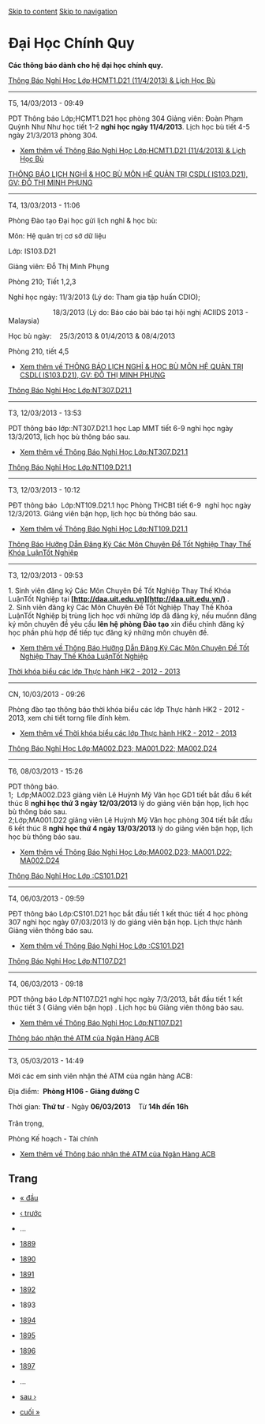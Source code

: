 [Skip to content](https://daa.uit.edu.vn/thongbaochinhquy?page=1892#main)
 [Skip to navigation](https://daa.uit.edu.vn/thongbaochinhquy?page=1892#main-nav)

Đại Học Chính Quy
=================

**Các thông báo dành cho hệ đại học chính quy.**

[Thông Báo Nghỉ Học Lớp;HCMT1.D21 (11/4/2013) & Lịch Học Bù](https://daa.uit.edu.vn/thongbao/thong-bao-nghi-hoc-lophcmt1d21-1142013-lich-hoc-bu)

--------------------------------------------------------------------------------------------------------------------------------------------------------

T5, 14/03/2013 - 09:49

PDT Thông báo Lớp;HCMT1.D21 học phòng 304 Giảng viên: Đoàn Phạm Quỳnh Như Như học tiết 1-2 **nghỉ học ngày 11/4/2013**. Lịch học bù tiết 4-5 ngày 21/3/2013 phòng 304.

*   [Xem thêm về Thông Báo Nghỉ Học Lớp;HCMT1.D21 (11/4/2013) & Lịch Học Bù](https://daa.uit.edu.vn/thongbao/thong-bao-nghi-hoc-lophcmt1d21-1142013-lich-hoc-bu "Thông Báo Nghỉ Học Lớp;HCMT1.D21 (11/4/2013) & Lịch Học Bù")
    

[THÔNG BÁO LỊCH NGHỈ & HỌC BÙ MÔN HỆ QUẢN TRỊ CSDL( IS103.D21), GV: ĐỖ THỊ MINH PHỤNG](https://daa.uit.edu.vn/thongbao/thong-bao-lich-nghi-hoc-bu-mon-he-quan-tri-csdl-is103d21-gv-do-thi-minh-phung)

------------------------------------------------------------------------------------------------------------------------------------------------------------------------------------------------------

T4, 13/03/2013 - 11:06

Phòng Đào tạo Đại học gửi lịch nghỉ & học bù:

Môn: Hệ quản trị cơ sở dữ liệu

Lớp: IS103.D21

Giảng viên: Đỗ Thị Minh Phụng

Phòng 210; Tiết 1,2,3

Nghỉ học ngày: 11/3/2013 (Lý do: Tham gia tập huấn CDIO);

                       18/3/2013 (Lý do: Báo cáo bài báo tại hội nghị ACIIDS 2013 - Malaysia)

Học bù ngày:    25/3/2013 & 01/4/2013 & 08/4/2013

Phòng 210, tiết 4,5    

*   [Xem thêm về THÔNG BÁO LỊCH NGHỈ & HỌC BÙ MÔN HỆ QUẢN TRỊ CSDL( IS103.D21), GV: ĐỖ THỊ MINH PHỤNG](https://daa.uit.edu.vn/thongbao/thong-bao-lich-nghi-hoc-bu-mon-he-quan-tri-csdl-is103d21-gv-do-thi-minh-phung "THÔNG BÁO LỊCH NGHỈ & HỌC BÙ MÔN HỆ QUẢN TRỊ CSDL( IS103.D21), GV: ĐỖ THỊ MINH PHỤNG")
    

[Thông Báo Nghỉ Học Lớp:NT307.D21.1](https://daa.uit.edu.vn/thongbao/thong-bao-nghi-hoc-lopnt307d211)

----------------------------------------------------------------------------------------------------------

T3, 12/03/2013 - 13:53

PDT thông báo lớp::NT307.D21.1 học Lap MMT tiết 6-9 nghỉ học ngày 13/3/2013, lịch học bù thông báo sau.

*   [Xem thêm về Thông Báo Nghỉ Học Lớp:NT307.D21.1](https://daa.uit.edu.vn/thongbao/thong-bao-nghi-hoc-lopnt307d211 "Thông Báo Nghỉ  Học Lớp:NT307.D21.1")
    

[Thông Báo Nghỉ Học Lớp:NT109.D21.1](https://daa.uit.edu.vn/thongbao/thong-bao-nghi-hoc-lopnt109d211)

----------------------------------------------------------------------------------------------------------

T3, 12/03/2013 - 10:12

PĐT thông báo  Lớp:NT109.D21.1 học Phòng THCB1 tiết 6-9  nghỉ học ngày 12/3/2013. Giảng viên bận họp, lịch học bù thông báo sau.

*   [Xem thêm về Thông Báo Nghỉ Học Lớp:NT109.D21.1](https://daa.uit.edu.vn/thongbao/thong-bao-nghi-hoc-lopnt109d211 "Thông Báo Nghỉ Học Lớp:NT109.D21.1")
    

[Thông Báo Hưỡng Dẫn Đăng Ký Các Môn Chuyên Đề Tốt Nghiệp Thay Thế Khóa LuậnTốt Nghiệp](https://daa.uit.edu.vn/thongbao/thong-bao-huong-dan-dang-ky-cac-mon-chuyen-de-tot-nghiep-thay-khoa-luantot-nghiep)

------------------------------------------------------------------------------------------------------------------------------------------------------------------------------------------------------------------------

T3, 12/03/2013 - 09:53

1\. Sinh viên đăng ký Các Môn Chuyên Đề Tốt Nghiệp Thay Thế Khóa LuậnTốt Nghiệp tại **[http://daa.uit.edu.vn](http://daa.uit.edu.vn/)
.**  
2\. Sinh viên đăng ký Các Môn Chuyên Đề Tốt Nghiệp Thay Thế Khóa LuậnTốt Nghiệp bị trùng lịch học với những lớp đã đăng ký, nếu muốnn đăng ký môn chuyên đề yêu cầu **lên hệ phòng Đào tạo** xin điều chỉnh đăng ký học phần phù hợp để tiếp tục đăng ký những môn chuyên đề.  

*   [Xem thêm về Thông Báo Hưỡng Dẫn Đăng Ký Các Môn Chuyên Đề Tốt Nghiệp Thay Thế Khóa LuậnTốt Nghiệp](https://daa.uit.edu.vn/thongbao/thong-bao-huong-dan-dang-ky-cac-mon-chuyen-de-tot-nghiep-thay-khoa-luantot-nghiep "Thông Báo Hưỡng Dẫn Đăng Ký Các Môn Chuyên Đề Tốt Nghiệp Thay Thế Khóa LuậnTốt Nghiệp ")
    

[Thời khóa biểu các lớp Thực hành HK2 - 2012 - 2013](https://daa.uit.edu.vn/thongbao/thoi-khoa-bieu-cac-lop-thuc-hanh-hk2-2012-2013)

-------------------------------------------------------------------------------------------------------------------------------------

CN, 10/03/2013 - 09:26

Phòng đào tạo thông báo thời khóa biểu các lớp Thực hành HK2 - 2012 - 2013, xem chi tiết torng file đính kèm.

*   [Xem thêm về Thời khóa biểu các lớp Thực hành HK2 - 2012 - 2013](https://daa.uit.edu.vn/thongbao/thoi-khoa-bieu-cac-lop-thuc-hanh-hk2-2012-2013 "Thời khóa biểu các lớp Thực hành HK2 - 2012 - 2013")
    

[Thông Báo Nghỉ Học Lớp;MA002.D23; MA001.D22; MA002.D24](https://daa.uit.edu.vn/thongbao/thong-bao-nghi-hoc-lopma002d23-ma001d22-ma002d24)

-----------------------------------------------------------------------------------------------------------------------------------------------

T6, 08/03/2013 - 15:26

PDT thông báo.  
1;  Lớp;MA002.D23 giảng viên Lê Huỳnh Mỹ Vân học GD1 tiết bắt đầu 6 kết thúc 8 **nghỉ học thứ 3 ngày 12/03/2013** lý do giảng viên bận họp, lịch học bù thông báo sau.  
2;Lớp;MA001.D22 giảng viên Lê Huỳnh Mỹ Vân học phòng 304 tiết bắt đầu 6 kết thúc 8 **nghỉ học thứ 4 ngày 13/03/2013** lý do giảng viên bận họp, lịch học bù thông báo sau.  

*   [Xem thêm về Thông Báo Nghỉ Học Lớp;MA002.D23; MA001.D22; MA002.D24](https://daa.uit.edu.vn/thongbao/thong-bao-nghi-hoc-lopma002d23-ma001d22-ma002d24 "Thông Báo Nghỉ Học Lớp;MA002.D23; MA001.D22; MA002.D24")
    

[Thông Báo Nghỉ Học Lớp :CS101.D21](https://daa.uit.edu.vn/thongbao/thong-bao-nghi-hoc-lop-cs101d21)

---------------------------------------------------------------------------------------------------------

T4, 06/03/2013 - 09:59

PĐT thông báo Lớp:CS101.D21 học bắt đầu tiết 1 kết thúc tiết 4 học phòng 307 nghỉ học ngày 07/03/2013 lý do giảng viên bận họp. Lịch thực hành Giảng viên thông báo sau.

*   [Xem thêm về Thông Báo Nghỉ Học Lớp :CS101.D21](https://daa.uit.edu.vn/thongbao/thong-bao-nghi-hoc-lop-cs101d21 "Thông Báo Nghỉ Học Lớp :CS101.D21")
    

[Thông Báo Nghỉ Học Lớp:NT107.D21](https://daa.uit.edu.vn/thongbao/thong-bao-nghi-hoc-lopnt107d21)

-------------------------------------------------------------------------------------------------------

T4, 06/03/2013 - 09:18

PDT thông báo Lớp:NT107.D21 nghỉ học ngày 7/3/2013, bắt đầu tiết 1 kết thúc tiết 3 ( Giảng viên bận họp) . Lịch học bù Giảng viên thông báo sau.

*   [Xem thêm về Thông Báo Nghỉ Học Lớp:NT107.D21](https://daa.uit.edu.vn/thongbao/thong-bao-nghi-hoc-lopnt107d21 "Thông Báo Nghỉ Học Lớp:NT107.D21")
    

[Thông báo nhận thẻ ATM của Ngân Hàng ACB](https://daa.uit.edu.vn/thongbao/thong-bao-nhan-atm-cua-ngan-hang-acb)

-----------------------------------------------------------------------------------------------------------------

T3, 05/03/2013 - 14:49

Mời các em sinh viên nhận thẻ ATM của ngân hàng ACB:

Địa điểm:  **Phòng H106 - Giảng đường C** 

Thời gian: **Thứ tư** - Ngày **06/03/2013**    Từ **14h đến 16h**  
   
Trân trọng,

Phòng Kế hoạch - Tài chính

*   [Xem thêm về Thông báo nhận thẻ ATM của Ngân Hàng ACB](https://daa.uit.edu.vn/thongbao/thong-bao-nhan-atm-cua-ngan-hang-acb "Thông báo nhận thẻ ATM của Ngân Hàng ACB")
    

Trang
-----

*   [« đầu](https://daa.uit.edu.vn/thongbaochinhquy "Đến trang đầu tiên")
    
*   [‹ trước](https://daa.uit.edu.vn/thongbaochinhquy?page=1891 "Đến trang kế trước")
    
*   …
*   [1889](https://daa.uit.edu.vn/thongbaochinhquy?page=1888 "Đến trang 1889")
    
*   [1890](https://daa.uit.edu.vn/thongbaochinhquy?page=1889 "Đến trang 1890")
    
*   [1891](https://daa.uit.edu.vn/thongbaochinhquy?page=1890 "Đến trang 1891")
    
*   [1892](https://daa.uit.edu.vn/thongbaochinhquy?page=1891 "Đến trang 1892")
    
*   1893
*   [1894](https://daa.uit.edu.vn/thongbaochinhquy?page=1893 "Đến trang 1894")
    
*   [1895](https://daa.uit.edu.vn/thongbaochinhquy?page=1894 "Đến trang 1895")
    
*   [1896](https://daa.uit.edu.vn/thongbaochinhquy?page=1895 "Đến trang 1896")
    
*   [1897](https://daa.uit.edu.vn/thongbaochinhquy?page=1896 "Đến trang 1897")
    
*   …
*   [sau ›](https://daa.uit.edu.vn/thongbaochinhquy?page=1893 "Đến trang kế sau")
    
*   [cuối »](https://daa.uit.edu.vn/thongbaochinhquy?page=1907 "Đến trang cuối cùng")